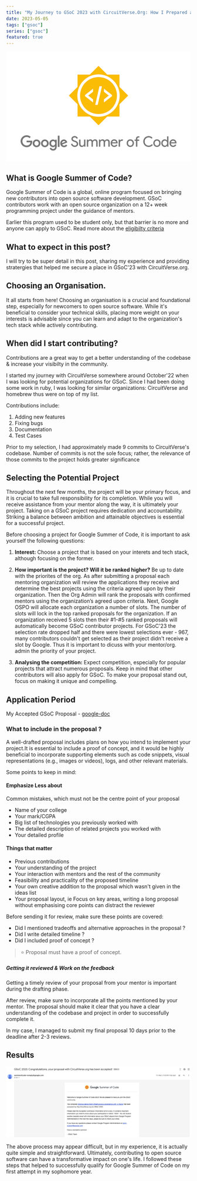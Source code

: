 ```yaml
---
title: "My Journey to GSoC 2023 with CircuitVerse.Org: How I Prepared and Applied for the Program" 
date: 2023-05-05
tags: ["gsoc"]
series: ["gsoc"]
featured: true
---
```

![gsoc-image](/images/gsoc.png)

## What is Google Summer of Code?
Google Summer of Code is a global, online program focused on bringing new contributors into open source software development. 
GSoC contributors work with an open source organization on a 12+ week programming project under the guidance of mentors.

Earlier this program used to be student only, but that barrier is no more and anyone can apply to GSoC. Read more about the [eligibilty criteria](https://summerofcode.withgoogle.com/terms/contributor) 

## What to expect in this post?
I will try to be super detail in this post, sharing my experience and providing stratergies that helped me secure a place in GSoC'23 with CircuitVerse.org. 

## Choosing an Organisation.

It all starts from here! Choosing an organisation is a crucial and foundational step, especially for 
newcomers to open source software. While it's beneficial to consider your technical skills, placing
more weight on your interests is advisable since you can learn and adapt to the organization's tech 
stack while actively contributing.

## When did I start contributing?
Contributions are a great way to get a better understanding of the codebase & increase your visibilty in the community.

I started my journey with CircuitVerse somewhere around October'22 when I was looking for potential organizations for GSoC. Since I had been doing some work in ruby, I was looking for similar organizations:  CircuitVerse and homebrew thus were on top of my list.

Contributions include: 
1. Adding new features
2. Fixing bugs
3. Documentation
4. Test Cases

Prior to my selection, I had approximately made 9 commits to CircuitVerse's codebase. Number of commits is not the sole focus; rather, the relevance of those commits to the project holds greater significance

## Selecting the Potential Project

Throughout the next few months, the project will be your primary focus, and it is crucial to take full
responsibility for its completion. While you will receive assistance from your mentor along the way,
it is ultimately your project. Taking on a GSoC project requires dedication and accountability.
Striking a balance between ambition and attainable objectives is essential for a successful project.


Before choosing a project for Google Summer of Code, it is important to ask yourself the following questions:

1. **Interest:**
Choose a project that is based on your interets and tech stack, although focusing on the former.

2. **How important is the project? Will it be ranked higher?**
Be up to date with the priorites of the org. As after submitting a proposal each mentoring organization will review the applications they receive and determine the best projects using the criteria agreed upon by their organization. Then the Org Admin will rank the proposals with confirmed mentors using the organization’s agreed upon criteria.
Next, Google OSPO will allocate each organization a number of slots. The number of slots will lock in the top ranked proposals for the organization. If an organization received 5 slots then their #1-#5 ranked proposals will automatically become GSoC contributor projects.
For GSoC'23 the selection rate dropped half and there were lowest selections ever - 967, many contributors couldn't get selected as their project didn't receive a slot by Google. Thus it is important to dicuss with your mentor/org. admin the priority of your project.


3. **Analysing the competition:**
Expect competition, especially for popular projects that attract numerous proposals. Keep in mind that other contributors will also apply for GSoC. To make your proposal stand out, focus on making it unique and compelling. 

## Application Period

My Accepted GSoC Proposal - [google-doc](https://docs.google.com/document/d/1TyRdb_hbT5klaQXW_1Q2-eZ0kx13fbIuDGIFsmrpANw/edit)

### What to include in the proposal ?
A well-drafted proposal includes plans on how you intend to implement your project.It is essential to 
include a proof of concept, and it would be highly beneficial to incorporate supporting elements such as code snippets, visual representations (e.g., images or videos), logs, and other relevant materials.

Some points to keep in mind: 

#### Emphasize Less about
Common mistakes, which must not be the centre point of your proposal
* Name of your college
* Your mark/CGPA
* Big list of technologies you previously worked with
* The detailed description of related projects you worked with
* Your detailed profile

#### Things that matter
* Previous contributions
* Your understanding of the project
* Your interaction with mentors and the rest of the community
* Feasibility and practicality of the proposed timeline
* Your own creative addition to the proposal which wasn't given in the ideas list
* Your proposal layout, ie Focus on key areas, writing a long proposal without emphasising core points can distract the reviewer

Before sending it for review, make sure these points are covered:

- Did I mentioned tradeoffs and alternative approaches in the proposal ?
- Did I write detailed timeline ?
- Did I included proof of concept ?

> ⭐ Proposal must have a proof of concept.

##### Getting it reviewed & Work on the feedback

Getting a timely review of your proposal from your mentor is important during the drafting phase.

After review, make sure to incorporate all the points mentioned by your mentor.
The proposal should make it clear that you have a clear understanding of the codebase and project in order to successfully complete it.

In my case, I managed to submit my final proposal 10 days prior to the deadline after 2-3 reviews.


## Results 

![selection-mail](/images/selection-mail.png)

The above process may appear difficult, but in my experience, it is actually quite simple and
straightforward. Ultimately, contributing to open source software can have a transformative impact on 
one's life. I followed these steps that helped to successfully qualify for Google Summer of 
Code on my first attempt in my sophomore year.
